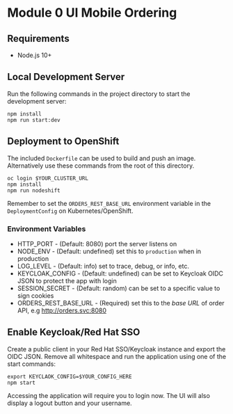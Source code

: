 # Module 0 UI Mobile Ordering

## Requirements

* Node.js 10+

## Local Development Server

Run the following commands in the project directory to start the development
server:

```
npm install
npm run start:dev
```

## Deployment to OpenShift

The included `Dockerfile` can be used to build and push an image. Alternatively
use these commands from the root of this directory.

```
oc login $YOUR_CLUSTER_URL
npm install
npm run nodeshift
```

Remember to set the `ORDERS_REST_BASE_URL` environment variable in the
`DeploymentConfig` on Kubernetes/OpenShift.

### Environment Variables

* HTTP_PORT - (Default: 8080) port the server listens on
* NODE_ENV - (Default: undefined) set this to `production` when in production
* LOG_LEVEL - (Default: info) set to trace, debug, or info, etc.
* KEYCLOAK_CONFIG - (Default: undefined) can be set to Keycloak OIDC JSON to protect the app with login
* SESSION_SECRET - (Default: random) can be set to a specific value to sign cookies
* ORDERS_REST_BASE_URL - (Required) set this to the *base URL* of order API, e.g http://orders.svc:8080


## Enable Keycloak/Red Hat SSO

Create a public client in your Red Hat SSO/Keycloak instance and export the
OIDC JSON. Remove all whitespace and run the application using one of the start
commands:

```
export KEYCLAOK_CONFIG=$YOUR_CONFIG_HERE
npm start
```

Accessing the application will require you to login now. The UI will also
display a logout button and your username.
